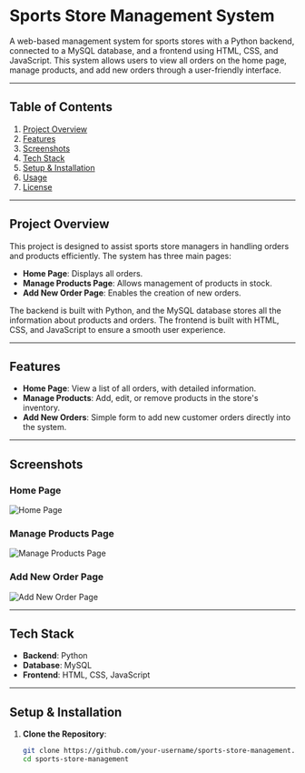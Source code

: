 # Sports Store Management System

A web-based management system for sports stores with a Python backend, connected to a MySQL database, and a frontend using HTML, CSS, and JavaScript. This system allows users to view all orders on the home page, manage products, and add new orders through a user-friendly interface.

---

## Table of Contents

1. [Project Overview](#project-overview)
2. [Features](#features)
3. [Screenshots](#screenshots)
4. [Tech Stack](#tech-stack)
5. [Setup & Installation](#setup--installation)
6. [Usage](#usage)
7. [License](#license)

---

## Project Overview

This project is designed to assist sports store managers in handling orders and products efficiently. The system has three main pages:
- **Home Page**: Displays all orders.
- **Manage Products Page**: Allows management of products in stock.
- **Add New Order Page**: Enables the creation of new orders.

The backend is built with Python, and the MySQL database stores all the information about products and orders. The frontend is built with HTML, CSS, and JavaScript to ensure a smooth user experience.

---

## Features

- **Home Page**: View a list of all orders, with detailed information.
- **Manage Products**: Add, edit, or remove products in the store's inventory.
- **Add New Orders**: Simple form to add new customer orders directly into the system.

---

## Screenshots

### Home Page
![Home Page](screenshots/home_page.png)

### Manage Products Page
![Manage Products Page](screenshots/manage_products.png)

### Add New Order Page
![Add New Order Page](screenshots/add_order.png)

---

## Tech Stack

- **Backend**: Python
- **Database**: MySQL
- **Frontend**: HTML, CSS, JavaScript

---

## Setup & Installation

1. **Clone the Repository**:
   ```bash
   git clone https://github.com/your-username/sports-store-management.git
   cd sports-store-management

